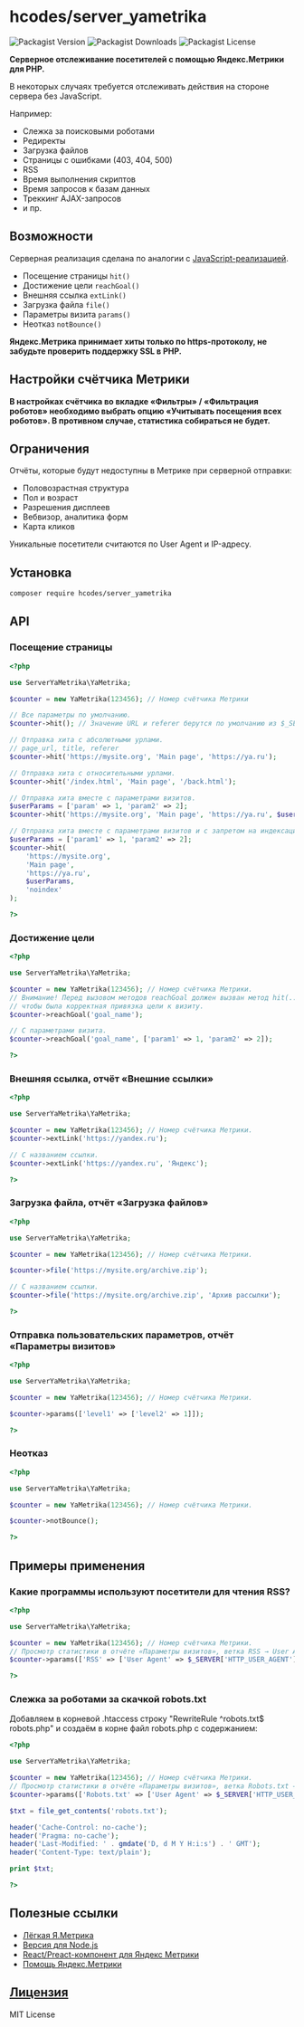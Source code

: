 
# hcodes/server_yametrika
![Packagist Version](https://img.shields.io/packagist/v/hcodes/server_yametrika)
![Packagist Downloads](https://img.shields.io/packagist/dm/hcodes/server_yametrika)
![Packagist License](https://img.shields.io/packagist/l/hcodes/server_yametrika)

**Серверное отслеживание посетителей с помощью Яндекс.Метрики для PHP.**

В некоторых случаях требуется отслеживать действия на стороне сервера без JavaScript.

Например:
+ Слежка за поисковыми роботами
+ Редиректы
+ Загрузка файлов
+ Страницы с ошибками (403, 404, 500)
+ RSS
+ Время выполнения скриптов
+ Время запросов к базам данных
+ Треккинг AJAX-запросов
+ и пр.

## Возможности
Серверная реализация сделана по аналогии с [JavaScript-реализацией](https://yandex.ru/support/metrica/code/counter-initialize.html).
+ Посещение страницы `hit()`
+ Достижение цели `reachGoal()`
+ Внешняя ссылка `extLink()`
+ Загрузка файла `file()`
+ Параметры визита `params()`
+ Неотказ `notBounce()`

**Яндекс.Метрика принимает хиты только по https-протоколу, не забудьте проверить поддержку SSL в PHP.**

## Настройки счётчика Метрики
**В настройках счётчика во вкладке «Фильтры» / «Фильтрация роботов» необходимо выбрать опцию «Учитывать посещения всех роботов». В противном случае, статистика собираться не будет.**

## Ограничения
Отчёты, которые будут недоступны в Метрике при серверной отправки:
+ Половозрастная структура
+ Пол и возраст
+ Разрешения дисплеев
+ Вебвизор, аналитика форм
+ Карта кликов

Уникальные посетители считаются по User Agent и IP-адресу.


## Установка
```bash
composer require hcodes/server_yametrika
```

## API
### Посещение страницы
```PHP
<?php

use ServerYaMetrika\YaMetrika;

$counter = new YaMetrika(123456); // Номер счётчика Метрики

// Все параметры по умолчанию.
$counter->hit(); // Значение URL и referer берутся по умолчанию из $_SERVER

// Отправка хита с абсолютными урлами.
// page_url, title, referer
$counter->hit('https://mysite.org', 'Main page', 'https://ya.ru');

// Отправка хита с относительными урлами.
$counter->hit('/index.html', 'Main page', '/back.html');

// Отправка хита вместе с параметрами визитов.
$userParams = ['param' => 1, 'param2' => 2];
$counter->hit('https://mysite.org', 'Main page', 'https://ya.ru', $userParams);

// Отправка хита вместе с параметрами визитов и с запретом на индексацию.
$userParams = ['param1' => 1, 'param2' => 2];
$counter->hit(
    'https://mysite.org',
    'Main page',
    'https://ya.ru',
    $userParams,
    'noindex'
);

?>
```

### Достижение цели
```PHP
<?php

use ServerYaMetrika\YaMetrika;

$counter = new YaMetrika(123456); // Номер счётчика Метрики.
// Внимание! Перед вызовом методов reachGoal должен вызван метод hit(...),
// чтобы была корректная привязка цели к визиту.
$counter->reachGoal('goal_name');

// С параметрами визита.
$counter->reachGoal('goal_name', ['param1' => 1, 'param2' => 2]);

?>
```

### Внешняя ссылка, отчёт «Внешние ссылки»
```PHP
<?php

use ServerYaMetrika\YaMetrika;

$counter = new YaMetrika(123456); // Номер счётчика Метрики.
$counter->extLink('https://yandex.ru');

// С названием ссылки.
$counter->extLink('https://yandex.ru', 'Яндекс');

?>
```

### Загрузка файла, отчёт «Загрузка файлов»
```PHP
<?php

use ServerYaMetrika\YaMetrika;

$counter = new YaMetrika(123456); // Номер счётчика Метрики.

$counter->file('https://mysite.org/archive.zip');

// С названием ссылки.
$counter->file('https://mysite.org/archive.zip', 'Архив рассылки');

?>
```

### Отправка пользовательских параметров, отчёт «Параметры визитов»
```PHP
<?php

use ServerYaMetrika\YaMetrika;

$counter = new YaMetrika(123456); // Номер счётчика Метрики.

$counter->params(['level1' => ['level2' => 1]]);

?>
```

### Неотказ
```PHP
<?php

use ServerYaMetrika\YaMetrika;

$counter = new YaMetrika(123456); // Номер счётчика Метрики.

$counter->notBounce();

?>
```

## Примеры применения
### Какие программы используют посетители для чтения RSS?
```PHP
<?php

use ServerYaMetrika\YaMetrika;

$counter = new YaMetrika(123456); // Номер счётчика Метрики.
// Просмотр статистики в отчёте «Параметры визитов», ветка RSS → User Agent.
$counter->params(['RSS' => ['User Agent' => $_SERVER['HTTP_USER_AGENT']]]);

?>
```

### Слежка за роботами за скачкой robots.txt
Добавляем в корневой .htaccess строку "RewriteRule ^robots.txt$ robots.php" и создаём в корне файл robots.php с содержанием:
```PHP
<?php

use ServerYaMetrika\YaMetrika;

$counter = new YaMetrika(123456); // Номер счётчика Метрики.
// Просмотр статистики в отчёте «Параметры визитов», ветка Robots.txt → User Agent.
$counter->params(['Robots.txt' => ['User Agent' => $_SERVER['HTTP_USER_AGENT']]]);

$txt = file_get_contents('robots.txt');

header('Cache-Control: no-cache');
header('Pragma: no-cache');
header('Last-Modified: ' . gmdate('D, d M Y H:i:s') . ' GMT');
header('Content-Type: text/plain');

print $txt;

?>
```

## Полезные ссылки
+ [Лёгкая Я.Метрика](https://github.com/hcodes/lyam/)
+ [Версия для Node.js](https://github.com/hcodes/server_yametrika_nodejs/)
+ [React/Preact-компонент для Яндекс Метрики](https://github.com/hcodes/react-metrika)
+ [Помощь Яндекс.Метрики](https://yandex.ru/support/metrica/)


## [Лицензия](./LICENSE.md)
MIT License
